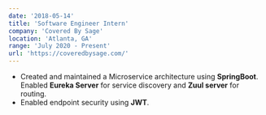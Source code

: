 ```yaml
---
date: '2018-05-14'
title: 'Software Engineer Intern'
company: 'Covered By Sage'
location: 'Atlanta, GA'
range: 'July 2020 - Present'
url: 'https://coveredbysage.com/'
---
```


- Created and maintained a Microservice architecture using **SpringBoot**. Enabled **Eureka Server** for service discovery and **Zuul server** for routing. 
- Enabled endpoint security using **JWT**.

